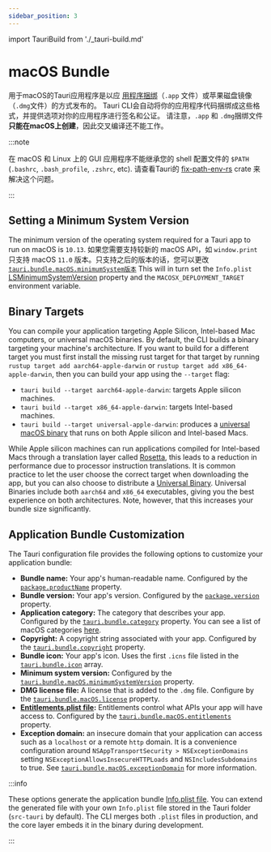```yaml
---
sidebar_position: 3
---
```


import TauriBuild from './\_tauri-build.md'

# macOS Bundle

用于macOS的Tauri应用程序是以应 [用程序捆绑][]（`.app` 文件）或苹果磁盘镜像（`.dmg`文件）的方式发布的。 Tauri CLI会自动将你的应用程序代码捆绑成这些格式，并提供选项对你的应用程序进行签名和公证。 请注意，`.app` 和 `.dmg`捆绑文件**只能在macOS上创建**，因此交叉编译还不能工作。

:::note

在 macOS 和 Linux 上的 GUI 应用程序不能继承您的 shell 配置文件的 `$PATH` (`.bashrc`, `.bash_profile`, `.zshrc`, etc). 请查看Tauri的 [fix-path-env-rs][] crate 来解决这个问题。

:::

<TauriBuild />

## Setting a Minimum System Version

The minimum version of the operating system required for a Tauri app to run on macOS is `10.13`. 如果您需要支持较新的 macOS API，如 `window.print` 只支持 macOS `11.0` 版本。只支持之后的版本的话，您可以更改 [`tauri.bundle.macOS.minimumSystem版本`][] This will in turn set the `Info.plist` [LSMinimumSystemVersion][] property and the `MACOSX_DEPLOYMENT_TARGET` environment variable.

## Binary Targets

You can compile your application targeting Apple Silicon, Intel-based Mac computers, or universal macOS binaries. By default, the CLI builds a binary targeting your machine's architecture. If you want to build for a different target you must first install the missing rust target for that target by running `rustup target add aarch64-apple-darwin` or `rustup target add x86_64-apple-darwin`, then you can build your app using the `--target` flag:

- `tauri build --target aarch64-apple-darwin`: targets Apple silicon machines.
- `tauri build --target x86_64-apple-darwin`: targets Intel-based machines.
- `tauri build --target universal-apple-darwin`: produces a [universal macOS binary][] that runs on both Apple silicon and Intel-based Macs.

While Apple silicon machines can run applications compiled for Intel-based Macs through a translation layer called [Rosetta][], this leads to a reduction in performance due to processor instruction translations. It is common practice to let the user choose the correct target when downloading the app, but you can also choose to distribute a [Universal Binary][universal macos binary]. Universal Binaries include both `aarch64` and `x86_64` executables, giving you the best experience on both architectures. Note, however, that this increases your bundle size significantly.

## Application Bundle Customization

The Tauri configuration file provides the following options to customize your application bundle:

- **Bundle name:** Your app's human-readable name. Configured by the [`package.productName`][] property.
- **Bundle version:** Your app's version. Configured by the [`package.version`][] property.
- **Application category:** The category that describes your app. Configured by the [`tauri.bundle.category`][] property. You can see a list of macOS categories [here][macos app categories].
- **Copyright:** A copyright string associated with your app. Configured by the [`tauri.bundle.copyright`][] property.
- **Bundle icon:** Your app's icon. Uses the first `.icns` file listed in the [`tauri.bundle.icon`][] array.
- **Minimum system version:** Configured by the [`tauri.bundle.macOS.minimumSystemVersion`][] property.
- **DMG license file:** A license that is added to the `.dmg` file. Configure by the [`tauri.bundle.macOS.license`][] property.
- **[Entitlements.plist file][]:** Entitlements control what APIs your app will have access to. Configured by the [`tauri.bundle.macOS.entitlements`][] property.
- **Exception domain:** an insecure domain that your application can access such as a `localhost` or a remote `http` domain. It is a convenience configuration around `NSAppTransportSecurity > NSExceptionDomains` setting `NSExceptionAllowsInsecureHTTPLoads` and `NSIncludesSubdomains` to true. See [`tauri.bundle.macOS.exceptionDomain`][] for more information.

:::info

These options generate the application bundle [Info.plist file][]. You can extend the generated file with your own `Info.plist` file stored in the Tauri folder (`src-tauri` by default). The CLI merges both `.plist` files in production, and the core layer embeds it in the binary during development.

:::

[用程序捆绑]: https://developer.apple.com/library/archive/documentation/CoreFoundation/Conceptual/CFBundles/BundleTypes/BundleTypes.html
[`tauri.bundle.macOS.minimumSystem版本`]: ../../api/config.md#macconfig.minimumsystemversion
[`tauri.bundle.macOS.minimumSystemVersion`]: ../../api/config.md#macconfig.minimumsystemversion
[LSMinimumSystemVersion]: https://developer.apple.com/documentation/bundleresources/information_property_list/lsminimumsystemversion
[universal macOS binary]: https://developer.apple.com/documentation/apple-silicon/building-a-universal-macos-binary
[universal macos binary]: https://developer.apple.com/documentation/apple-silicon/building-a-universal-macos-binary
[Rosetta]: https://support.apple.com/en-gb/HT211861
[macos app categories]: https://developer.apple.com/app-store/categories/
[`package.productName`]: ../../api/config.md#packageconfig.productname
[`package.version`]: ../../api/config.md#packageconfig.version
[`tauri.bundle.category`]: ../../api/config.md#bundleconfig.category
[`tauri.bundle.copyright`]: ../../api/config.md#bundleconfig.copyright
[`tauri.bundle.icon`]: ../../api/config.md#bundleconfig.icon
[`tauri.bundle.macOS.license`]: ../../api/config.md#bundleconfig.icon
[Entitlements.plist file]: https://developer.apple.com/documentation/bundleresources/entitlements
[`tauri.bundle.macOS.entitlements`]: ../../api/config.md#macconfig.entitlements
[`tauri.bundle.macOS.exceptionDomain`]: ../../api/config.md#macconfig.exceptiondomain
[Info.plist file]: https://developer.apple.com/library/archive/documentation/General/Reference/InfoPlistKeyReference/Introduction/Introduction.html
[fix-path-env-rs]: https://github.com/tauri-apps/fix-path-env-rs
